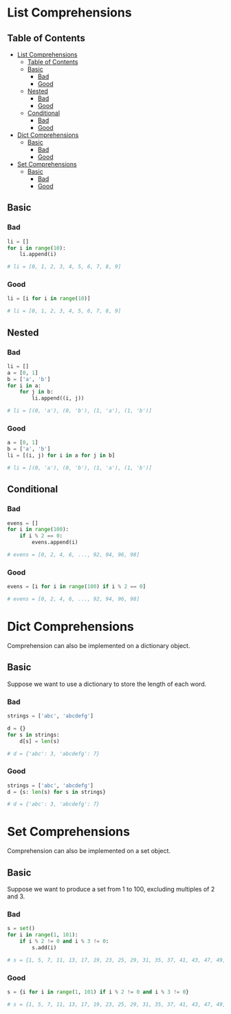 # List Comprehensions

## Table of Contents
* [List Comprehensions](#list-comprehensions)
  * [Table of Contents](#table-of-contents)
  * [Basic](#basic)
    * [Bad](#bad)
    * [Good](#good)
  * [Nested](#nested)
    * [Bad](#bad-1)
    * [Good](#good-1)
  * [Conditional](#conditional)
    * [Bad](#bad-2)
    * [Good](#good-2)
* [Dict Comprehensions](#dict-comprehensions)
  * [Basic](#basic-1)
    * [Bad](#bad-3)
    * [Good](#good-3)
* [Set Comprehensions](#set-comprehensions)
  * [Basic](#basic-2)
    * [Bad](#bad-4)
    * [Good](#good-4)

## Basic

### Bad

``` py
li = []
for i in range(10):
    li.append(i)

# li = [0, 1, 2, 3, 4, 5, 6, 7, 8, 9]
```

### Good

``` py
li = [i for i in range(10)]

# li = [0, 1, 2, 3, 4, 5, 6, 7, 8, 9]
```

## Nested

### Bad

``` py
li = []
a = [0, 1]
b = ['a', 'b']
for i in a:
    for j in b:
        li.append((i, j))

# li = [(0, 'a'), (0, 'b'), (1, 'a'), (1, 'b')]
```

### Good

``` py
a = [0, 1]
b = ['a', 'b']
li = [(i, j) for i in a for j in b]

# li = [(0, 'a'), (0, 'b'), (1, 'a'), (1, 'b')]
```

## Conditional

### Bad

``` py
evens = []
for i in range(100):
    if i % 2 == 0:
        evens.append(i)

# evens = [0, 2, 4, 6, ..., 92, 94, 96, 98]
```

### Good

``` py
evens = [i for i in range(100) if i % 2 == 0]

# evens = [0, 2, 4, 6, ..., 92, 94, 96, 98]
```

# Dict Comprehensions

Comprehension can also be implemented on a dictionary object.

## Basic

Suppose we want to use a dictionary to store the length of each word.

### Bad

``` py
strings = ['abc', 'abcdefg']

d = {}
for s in strings:
    d[s] = len(s)

# d = {'abc': 3, 'abcdefg': 7}
```

### Good

``` py
strings = ['abc', 'abcdefg']
d = {s: len(s) for s in strings}

# d = {'abc': 3, 'abcdefg': 7}
```

# Set Comprehensions

Comprehension can also be implemented on a set object.

## Basic

Suppose we want to produce a set from 1 to 100, excluding multiples of 2 and 3.

### Bad

``` py
s = set()
for i in range(1, 101):
    if i % 2 != 0 and i % 3 != 0:
        s.add(i)

# s = {1, 5, 7, 11, 13, 17, 19, 23, 25, 29, 31, 35, 37, 41, 43, 47, 49, 53, 55, 59, 61, 65, 67, 71, 73, 77, 79, 83, 85, 89, 91, 95, 97}
```

### Good

``` py
s = {i for i in range(1, 101) if i % 2 != 0 and i % 3 != 0}

# s = {1, 5, 7, 11, 13, 17, 19, 23, 25, 29, 31, 35, 37, 41, 43, 47, 49, 53, 55, 59, 61, 65, 67, 71, 73, 77, 79, 83, 85, 89, 91, 95, 97}
```